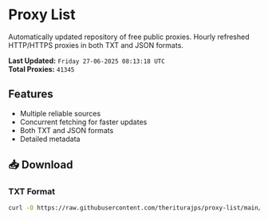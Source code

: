 # Proxy List

Automatically updated repository of free public proxies. Hourly refreshed HTTP/HTTPS proxies in both TXT and JSON formats.

**Last Updated:** `Friday 27-06-2025 08:13:18 UTC`  
**Total Proxies:** `41345`

## Features
- Multiple reliable sources
- Concurrent fetching for faster updates
- Both TXT and JSON formats
- Detailed metadata

## 📥 Download

### TXT Format
```bash
curl -O https://raw.githubusercontent.com/theriturajps/proxy-list/main/proxies.txt